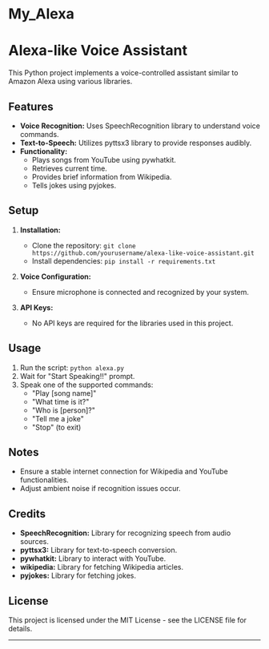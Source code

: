 # My_Alexa
# Alexa-like Voice Assistant

This Python project implements a voice-controlled assistant similar to Amazon Alexa using various libraries.

## Features

- **Voice Recognition:** Uses SpeechRecognition library to understand voice commands.
- **Text-to-Speech:** Utilizes pyttsx3 library to provide responses audibly.
- **Functionality:**
  - Plays songs from YouTube using pywhatkit.
  - Retrieves current time.
  - Provides brief information from Wikipedia.
  - Tells jokes using pyjokes.
  
## Setup

1. **Installation:**
   - Clone the repository: `git clone https://github.com/yourusername/alexa-like-voice-assistant.git`
   - Install dependencies: `pip install -r requirements.txt`

2. **Voice Configuration:**
   - Ensure microphone is connected and recognized by your system.

3. **API Keys:**
   - No API keys are required for the libraries used in this project.

## Usage

1. Run the script: `python alexa.py`
2. Wait for "Start Speaking!!" prompt.
3. Speak one of the supported commands:
   - "Play [song name]"
   - "What time is it?"
   - "Who is [person]?"
   - "Tell me a joke"
   - "Stop" (to exit)

## Notes

- Ensure a stable internet connection for Wikipedia and YouTube functionalities.
- Adjust ambient noise if recognition issues occur.

## Credits

- **SpeechRecognition:** Library for recognizing speech from audio sources.
- **pyttsx3:** Library for text-to-speech conversion.
- **pywhatkit:** Library to interact with YouTube.
- **wikipedia:** Library for fetching Wikipedia articles.
- **pyjokes:** Library for fetching jokes.

## License

This project is licensed under the MIT License - see the LICENSE file for details.

---
